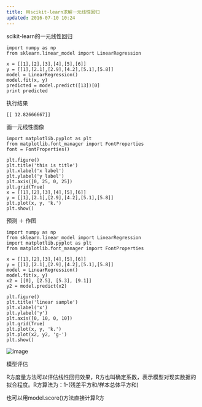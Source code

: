 ```yaml
---
title: 用scikit-learn求解一元线性回归
updated: 2016-07-10 10:24
---
```


scikit-learn的一元线性回归

    import numpy as np
    from sklearn.linear_model import LinearRegression

	x = [[1],[2],[3],[4],[5],[6]]
	y = [[1],[2.1],[2.9],[4.2],[5.1],[5.8]]
	model = LinearRegression()
	model.fit(x, y)
	predicted = model.predict([13])[0]
	print predicted
执行结果

	[[ 12.82666667]]
	
画一元线性图像
	
	import matplotlib.pyplot as plt
	from matplotlib.font_manager import FontProperties
	font = FontProperties()

	plt.figure()
	plt.title('this is title')
	plt.xlabel('x label')
	plt.ylabel('y label')
	plt.axis([0, 25, 0, 25])
	plt.grid(True)
	x = [[1],[2],[3],[4],[5],[6]]
	y = [[1],[2.1],[2.9],[4.2],[5.1],[5.8]]
	plt.plot(x, y, 'k.')
	plt.show()
	

预测 ＋ 作图
	
	import numpy as np
	from sklearn.linear_model import LinearRegression
	import matplotlib.pyplot as plt
	from matplotlib.font_manager import FontProperties

	x = [[1],[2],[3],[4],[5],[6]]
	y = [[1],[2.1],[2.9],[4.2],[5.1],[5.8]]
	model = LinearRegression()
	model.fit(x, y)
	x2 = [[0], [2.5], [5.3], [9.1]]
	y2 = model.predict(x2)

	plt.figure()
	plt.title('linear sample')
	plt.xlabel('x')
	plt.ylabel('y')
	plt.axis([0, 10, 0, 10])
	plt.grid(True)
	plt.plot(x, y, 'k.')
	plt.plot(x2, y2, 'g-')
	plt.show()
	
![image](http://www.shareditor.com/uploads/media/my-context/0001/01/5817c1dfb64abacc3811b88ec69931bdd8ff85fc.png)

模型评估

R方度量方法可以评估线性回归效果，R方也叫确定系数，表示模型对现实数据的拟合程度。R方算法为：1-(残差平方和/样本总体平方和)

也可以用model.score()方法直接计算R方

